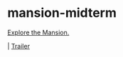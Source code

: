 # mansion-midterm
 
[Explore the Mansion.](https://starishsky.github.io/mansion-midterm)

| [Trailer](https://youtu.be/7-kcVLHoNdA)
